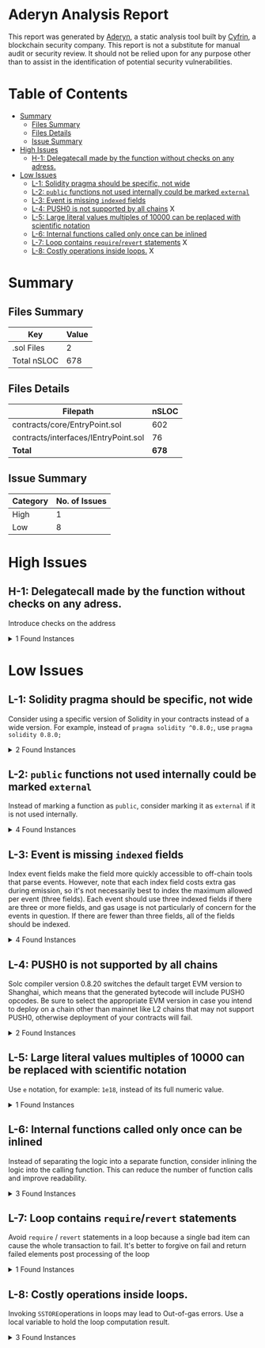 # Aderyn Analysis Report

This report was generated by [Aderyn](https://github.com/Cyfrin/aderyn), a static analysis tool built by [Cyfrin](https://cyfrin.io), a blockchain security company. This report is not a substitute for manual audit or security review. It should not be relied upon for any purpose other than to assist in the identification of potential security vulnerabilities.
# Table of Contents

- [Summary](#summary)
  - [Files Summary](#files-summary)
  - [Files Details](#files-details)
  - [Issue Summary](#issue-summary)
- [High Issues](#high-issues)
  - [H-1: Delegatecall made by the function without checks on any adress.](#h-1-delegatecall-made-by-the-function-without-checks-on-any-adress)
- [Low Issues](#low-issues)
  - [L-1: Solidity pragma should be specific, not wide](#l-1-solidity-pragma-should-be-specific-not-wide)
  - [L-2: `public` functions not used internally could be marked `external`](#l-2-public-functions-not-used-internally-could-be-marked-external)
  - [L-3: Event is missing `indexed` fields](#l-3-event-is-missing-indexed-fields)
  - [L-4: PUSH0 is not supported by all chains](#l-4-push0-is-not-supported-by-all-chains) X
  - [L-5: Large literal values multiples of 10000 can be replaced with scientific notation](#l-5-large-literal-values-multiples-of-10000-can-be-replaced-with-scientific-notation)
  - [L-6: Internal functions called only once can be inlined](#l-6-internal-functions-called-only-once-can-be-inlined)
  - [L-7: Loop contains `require`/`revert` statements](#l-7-loop-contains-requirerevert-statements) X
  - [L-8: Costly operations inside loops.](#l-8-costly-operations-inside-loops) X


# Summary

## Files Summary

| Key | Value |
| --- | --- |
| .sol Files | 2 |
| Total nSLOC | 678 |


## Files Details

| Filepath | nSLOC |
| --- | --- |
| contracts/core/EntryPoint.sol | 602 |
| contracts/interfaces/IEntryPoint.sol | 76 |
| **Total** | **678** |


## Issue Summary

| Category | No. of Issues |
| --- | --- |
| High | 1 |
| Low | 8 |


# High Issues

## H-1: Delegatecall made by the function without checks on any adress.

Introduce checks on the address

<details><summary>1 Found Instances</summary>


- Found in contracts/core/EntryPoint.sol [Line: 796](contracts/core/EntryPoint.sol#L796)

	```solidity
	    function delegateAndRevert(address target, bytes calldata data) external {
	```

</details>



# Low Issues

## L-1: Solidity pragma should be specific, not wide

Consider using a specific version of Solidity in your contracts instead of a wide version. For example, instead of `pragma solidity ^0.8.0;`, use `pragma solidity 0.8.0;`

<details><summary>2 Found Instances</summary>


- Found in contracts/core/EntryPoint.sol [Line: 2](contracts/core/EntryPoint.sol#L2)

	```solidity
	pragma solidity ^0.8.23;
	```

- Found in contracts/interfaces/IEntryPoint.sol [Line: 6](contracts/interfaces/IEntryPoint.sol#L6)

	```solidity
	pragma solidity >=0.7.5;
	```

</details>



## L-2: `public` functions not used internally could be marked `external`

Instead of marking a function as `public`, consider marking it as `external` if it is not used internally.

<details><summary>4 Found Instances</summary>


- Found in contracts/core/EntryPoint.sol [Line: 49](contracts/core/EntryPoint.sol#L49)

	```solidity
	    function supportsInterface(bytes4 interfaceId) public view virtual override returns (bool) {
	```

- Found in contracts/core/EntryPoint.sol [Line: 174](contracts/core/EntryPoint.sol#L174)

	```solidity
	    function handleOps(
	```

- Found in contracts/core/EntryPoint.sol [Line: 208](contracts/core/EntryPoint.sol#L208)

	```solidity
	    function handleAggregatedOps(
	```

- Found in contracts/core/EntryPoint.sol [Line: 451](contracts/core/EntryPoint.sol#L451)

	```solidity
	    function getSenderAddress(bytes calldata initCode) public {
	```

</details>



## L-3: Event is missing `indexed` fields

Index event fields make the field more quickly accessible to off-chain tools that parse events. However, note that each index field costs extra gas during emission, so it's not necessarily best to index the maximum allowed per event (three fields). Each event should use three indexed fields if there are three or more fields, and gas usage is not particularly of concern for the events in question. If there are fewer than three fields, all of the fields should be indexed.

<details><summary>4 Found Instances</summary>


- Found in contracts/interfaces/IEntryPoint.sol [Line: 46](contracts/interfaces/IEntryPoint.sol#L46)

	```solidity
	    event AccountDeployed(
	```

- Found in contracts/interfaces/IEntryPoint.sol [Line: 60](contracts/interfaces/IEntryPoint.sol#L60)

	```solidity
	    event UserOperationRevertReason(
	```

- Found in contracts/interfaces/IEntryPoint.sol [Line: 74](contracts/interfaces/IEntryPoint.sol#L74)

	```solidity
	    event PostOpRevertReason(
	```

- Found in contracts/interfaces/IEntryPoint.sol [Line: 87](contracts/interfaces/IEntryPoint.sol#L87)

	```solidity
	    event UserOperationPrefundTooLow(
	```

</details>



## L-4: PUSH0 is not supported by all chains

Solc compiler version 0.8.20 switches the default target EVM version to Shanghai, which means that the generated bytecode will include PUSH0 opcodes. Be sure to select the appropriate EVM version in case you intend to deploy on a chain other than mainnet like L2 chains that may not support PUSH0, otherwise deployment of your contracts will fail.

<details><summary>2 Found Instances</summary>


- Found in contracts/core/EntryPoint.sol [Line: 2](contracts/core/EntryPoint.sol#L2)

	```solidity
	pragma solidity ^0.8.23;
	```

- Found in contracts/interfaces/IEntryPoint.sol [Line: 6](contracts/interfaces/IEntryPoint.sol#L6)

	```solidity
	pragma solidity >=0.7.5;
	```

</details>



## L-5: Large literal values multiples of 10000 can be replaced with scientific notation

Use `e` notation, for example: `1e18`, instead of its full numeric value.

<details><summary>1 Found Instances</summary>


- Found in contracts/core/EntryPoint.sol [Line: 39](contracts/core/EntryPoint.sol#L39)

	```solidity
	    uint256 private constant INNER_GAS_OVERHEAD = 10000;
	```

</details>



## L-6: Internal functions called only once can be inlined

Instead of separating the logic into a separate function, consider inlining the logic into the calling function. This can reduce the number of function calls and improve readability.

<details><summary>3 Found Instances</summary>


- Found in contracts/core/EntryPoint.sol [Line: 757](contracts/core/EntryPoint.sol#L757)

	```solidity
	    function getUserOpGasPrice(
	```

- Found in contracts/core/EntryPoint.sol [Line: 775](contracts/core/EntryPoint.sol#L775)

	```solidity
	    function getOffsetOfMemoryBytes(
	```

- Found in contracts/core/EntryPoint.sol [Line: 787](contracts/core/EntryPoint.sol#L787)

	```solidity
	    function getMemoryBytesFromOffset(
	```

</details>



## L-7: Loop contains `require`/`revert` statements

Avoid `require` / `revert` statements in a loop because a single bad item can cause the whole transaction to fail. It's better to forgive on fail and return failed elements post processing of the loop

<details><summary>1 Found Instances</summary>


- Found in contracts/core/EntryPoint.sol [Line: 215](contracts/core/EntryPoint.sol#L215)

	```solidity
	        for (uint256 i = 0; i < opasLen; i++) {
	```

</details>



## L-8: Costly operations inside loops.

Invoking `SSTORE`operations in loops may lead to Out-of-gas errors. Use a local variable to hold the loop computation result.

<details><summary>3 Found Instances</summary>


- Found in contracts/core/EntryPoint.sol [Line: 182](contracts/core/EntryPoint.sol#L182)

	```solidity
	            for (uint256 i = 0; i < opslen; i++) {
	```

- Found in contracts/core/EntryPoint.sol [Line: 239](contracts/core/EntryPoint.sol#L239)

	```solidity
	        for (uint256 a = 0; a < opasLen; a++) {
	```

- Found in contracts/core/EntryPoint.sol [Line: 245](contracts/core/EntryPoint.sol#L245)

	```solidity
	            for (uint256 i = 0; i < opslen; i++) {
	```

</details>



